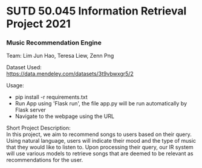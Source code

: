 # SUTD 50.045 Information Retrieval Project 2021  
### Music Recommendation Engine  
Team: Lim Jun Hao, Teresa Liew, Zenn Png  

Dataset Used:  
https://data.mendeley.com/datasets/3t9vbwxgr5/2  

Usage:  
- pip install -r requirements.txt  
- Run App using 'Flask run', the file app.py will be run automatically by Flask server   
- Navigate to the webpage using the URL  

Short Project Description:  
In this project, we aim to recommend songs to users based on their query. Using natural language, users will indicate their mood and the type of music that they would like to listen to. Upon processing their query, our IR system will use various models to retrieve songs that are deemed to be relevant as recommendations for the user.  

